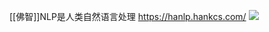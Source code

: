 [[佛智]]NLP是人类自然语言处理
https://hanlp.hankcs.com/
![](https://gitee.com/cyddgi/picture-store/raw/master/img/20201116195654.png)